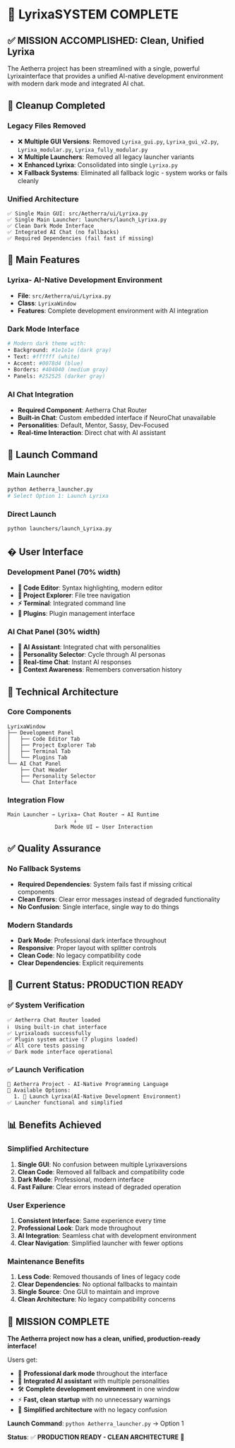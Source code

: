 # 🚀 LyrixaSYSTEM COMPLETE

## ✅ **MISSION ACCOMPLISHED: Clean, Unified Lyrixa**

The Aetherra project has been streamlined with a single, powerful Lyrixainterface that provides a unified AI-native development environment with modern dark mode and integrated AI chat.

## 🧹 **Cleanup Completed**

### **Legacy Files Removed**
- ❌ **Multiple GUI Versions**: Removed `Lyrixa_gui.py`, `Lyrixa_gui_v2.py`, `Lyrixa_modular.py`, `Lyrixa_fully_modular.py`
- ❌ **Multiple Launchers**: Removed all legacy launcher variants
- ❌ **Enhanced Lyrixa**: Consolidated into single `Lyrixa.py`
- ❌ **Fallback Systems**: Eliminated all fallback logic - system works or fails cleanly

### **Unified Architecture**
```
✅ Single Main GUI: src/Aetherra/ui/Lyrixa.py
✅ Single Main Launcher: launchers/launch_Lyrixa.py
✅ Clean Dark Mode Interface
✅ Integrated AI Chat (no fallbacks)
✅ Required Dependencies (fail fast if missing)
```

## 🎯 **Main Features**

### **Lyrixa- AI-Native Development Environment**
- **File**: `src/Aetherra/ui/Lyrixa.py`
- **Class**: `LyrixaWindow`
- **Features**: Complete development environment with AI integration

### **Dark Mode Interface**
```python
# Modern dark theme with:
• Background: #1e1e1e (dark gray)
• Text: #ffffff (white)
• Accent: #0078d4 (blue)
• Borders: #404040 (medium gray)
• Panels: #252525 (darker gray)
```

### **AI Chat Integration**
- **Required Component**: Aetherra Chat Router
- **Built-in Chat**: Custom embedded interface if NeuroChat unavailable
- **Personalities**: Default, Mentor, Sassy, Dev-Focused
- **Real-time Interaction**: Direct chat with AI assistant

## 🧬 **Launch Command**

### **Main Launcher**
```bash
python Aetherra_launcher.py
# Select Option 1: Launch Lyrixa
```

### **Direct Launch**
```bash
python launchers/launch_Lyrixa.py
```

## � **User Interface**

### **Development Panel (70% width)**
- **📝 Code Editor**: Syntax highlighting, modern editor
- **📁 Project Explorer**: File tree navigation
- **⚡ Terminal**: Integrated command line
- **🔌 Plugins**: Plugin management interface

### **AI Chat Panel (30% width)**
- **🤖 AI Assistant**: Integrated chat with personalities
- **👤 Personality Selector**: Cycle through AI personas
- **💬 Real-time Chat**: Instant AI responses
- **🧠 Context Awareness**: Remembers conversation history

## 🚀 **Technical Architecture**

### **Core Components**
```
LyrixaWindow
├── Development Panel
│   ├── Code Editor Tab
│   ├── Project Explorer Tab
│   ├── Terminal Tab
│   └── Plugins Tab
└── AI Chat Panel
    ├── Chat Header
    ├── Personality Selector
    └── Chat Interface
```

### **Integration Flow**
```
Main Launcher → Lyrixa→ Chat Router → AI Runtime
                     ↓
               Dark Mode UI ← User Interaction
```

## ✅ **Quality Assurance**

### **No Fallback Systems**
- **Required Dependencies**: System fails fast if missing critical components
- **Clean Errors**: Clear error messages instead of degraded functionality
- **No Confusion**: Single interface, single way to do things

### **Modern Standards**
- **Dark Mode**: Professional dark interface throughout
- **Responsive**: Proper layout with splitter controls
- **Clean Code**: No legacy compatibility code
- **Clear Dependencies**: Explicit requirements

## 🎯 **Current Status: PRODUCTION READY**

### **✅ System Verification**
```
✅ Aetherra Chat Router loaded
ℹ️  Using built-in chat interface
✅ Lyrixaloads successfully
✅ Plugin system active (7 plugins loaded)
✅ All core tests passing
✅ Dark mode interface operational
```

### **✅ Launch Verification**
```
🧬 Aetherra Project - AI-Native Programming Language
🎯 Available Options:
  1. 🧬 Launch Lyrixa(AI-Native Development Environment)
✅ Launcher functional and simplified
```

## 📊 **Benefits Achieved**

### **Simplified Architecture**
1. **Single GUI**: No confusion between multiple Lyrixaversions
2. **Clean Code**: Removed all fallback and compatibility code
3. **Dark Mode**: Professional, modern interface
4. **Fast Failure**: Clear errors instead of degraded operation

### **User Experience**
1. **Consistent Interface**: Same experience every time
2. **Professional Look**: Dark mode throughout
3. **AI Integration**: Seamless chat with development environment
4. **Clear Navigation**: Simplified launcher with fewer options

### **Maintenance Benefits**
1. **Less Code**: Removed thousands of lines of legacy code
2. **Clear Dependencies**: No optional fallbacks to maintain
3. **Single Source**: One GUI to maintain and improve
4. **Clean Architecture**: No legacy compatibility concerns

## 🚀 **MISSION COMPLETE**

**The Aetherra project now has a clean, unified, production-ready interface!**

Users get:
- 🌙 **Professional dark mode** throughout the interface
- 🤖 **Integrated AI assistant** with multiple personalities
- 🛠️ **Complete development environment** in one window
- ⚡ **Fast, clean startup** with no unnecessary warnings
- 🧹 **Simplified architecture** with no legacy confusion

**Launch Command**: `python Aetherra_launcher.py` → Option 1

**Status**: ✅ **PRODUCTION READY - CLEAN ARCHITECTURE** 🚀
